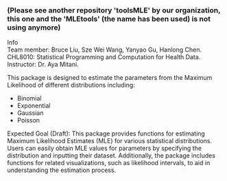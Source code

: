 ### (Please see another repository 'toolsMLE' by our organization, this one and the 'MLEtools' (the name has been used) is not using anymore)  

Info  
Team member: Bruce Liu, Sze Wei Wang, Yanyao Gu, Hanlong Chen. <br>
CHL8010: Statistical Programming and Computation for Health Data. <br>
Instructor: Dr. Aya Mitani.<br>

This package is designed to estimate the parameters from the Maximum Likelihood of different distributions including: <br>
- Binomial <br>
- Exponential <br>
- Gaussian <br>
- Poisson <be>


Expected Goal (Draft):
This package provides functions for estimating Maximum Likelihood Estimates (MLE) for various statistical distributions. Users can easily obtain MLE values for parameters by specifying the distribution and inputting their dataset. Additionally, the package includes functions for related visualizations, such as likelihood intervals, to aid in understanding the estimation process.


